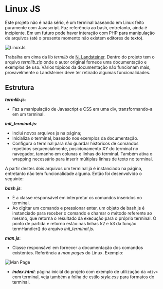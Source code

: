 # Linux JS
Este projeto não é nada sério, é um terminal baseando em Linux feito puramente com Javascript. Faz referência ao bash, entretanto, ainda é incipiente. Em um futuro pode haver interação com PHP para manipulação de arquivos (até o presente momento não existem editores de texto).

![LinuxJs](http://img195.imageshack.us/img195/4743/linuxjs.png)

Trabalha em cima da lib *termlib* de [N. Landsteiner](http://www.masswerk.at/termlib/ "N.Landsteiner"). Dentro do projeto tem o arquivo *termlib.zip* onde o autor original fornece uma documentação e exemplos de uso. Vários tópicos da documentação não funcionam mais, provavelmente o Landsteiner deve ter retirado algumas funcionalidades.

## Estrutura
***termlib.js***:

 - Faz a manipulação de Javascript e CSS em uma div, transformando-a em um terminal.

***init_terminal.js***:
 
 - Inclui novos arquivos js na página;
 - Inicializa o terminal, baseado nos exemplos da documentação.
 - Configura o terminal para não guardar históricos de comandos repetidos sequencialmente, posicionamento XY do terminal no navegador, tamanho em colunas e linhas do terminal. Também ativa o wrapping necessário para inserir múltiplas linhas de texto no terminal.

A partir destes dois arquivos um terminal já é instanciado na página, entretanto não tem funcionalidade alguma. Então foi desenvolvido o seguinte:

***bash.js***:

 - É a classe responsável em interpretar os comandos inseridos no terminal.
 - Ao digitar um comando e pressionar enter, um objeto de bash.js é instanciado para receber o comando e chamar o método referente ao mesmo, que retorna o resultado da execução para o próprio terminal. O ponto de partida e retorno estão nas linhas 52 e 53 da função termHandler() do arquivo *init_terminal.js*.

***man.js***:

 - Classe responsável em fornecer a documentação dos comandos existentes. Referência a *man pages* do Linux. Exemplo:

 ![Man Page](http://img401.imageshack.us/img401/6509/manexemplo.png)

 - ***index.html***: página inicial do projeto com exemplo de utilização da `<div>` com terminal, veja também a folha de estilo *style.css* para formatos do terminal.
